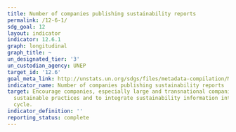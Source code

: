 ```yaml
---
title: Number of companies publishing sustainability reports
permalink: /12-6-1/
sdg_goal: 12
layout: indicator
indicator: 12.6.1
graph: longitudinal
graph_title: ~
un_designated_tier: '3'
un_custodian_agency: UNEP
target_id: '12.6'
goal_meta_link: http://unstats.un.org/sdgs/files/metadata-compilation/Metadata-Goal-12.pdf
indicator_name: Number of companies publishing sustainability reports
target: Encourage companies, especially large and transnational companies, to adopt
  sustainable practices and to integrate sustainability information into their reporting
  cycle.
indicator_definition: ''
reporting_status: complete
---
```


